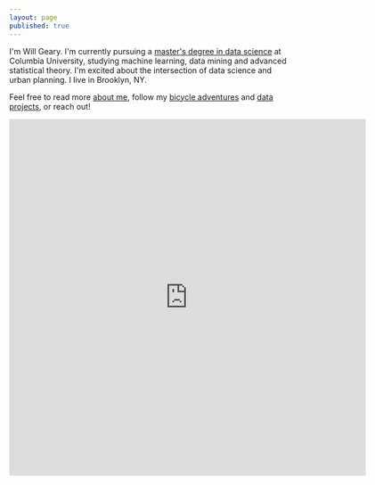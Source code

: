```yaml
---
layout: page
published: true
---
```


I'm Will Geary. I'm currently pursuing a [master's degree in data science](http://datascience.columbia.edu/master-of-science-in-data-science) at Columbia University, studying machine learning, data mining and advanced statistical theory. I'm excited about the intersection of data science and urban planning. I live in Brooklyn, NY.

Feel free to read more [about me](about), follow my [bicycle adventures](/bikes) and [data projects](data), or reach out!

<iframe src="https://player.vimeo.com/video/194378581" width="640" height="640" frameborder="0" webkitallowfullscreen mozallowfullscreen allowfullscreen></iframe>
